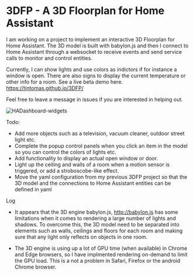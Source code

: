 # 3DFP - A 3D Floorplan for Home Assistant

I am working on a project to implement an interactive 3D Floorplan for Home Assistant. The 3D model is built with babylon.js and then I connect to Home Assistant through a websocket to receive events and send service calls to monitor and control entities. 

Currently, I can show lights and use colors as indictors if for instance a window is open. There are also signs to display the current temperature or other info for a room.
See a live beta demo here. https://tjntomas.github.io/3DFP/

Feel free to leave a message in issues if you are interested in helping out.


![HADashboard-widgets](https://github.com/tjntomas/3DFP/blob/main/img/3dfp.jpg?raw=true)


Todo:
- Add more objects such as a television, vacuum cleaner, outdoor street light etc.
- Complete the popup control panels when you click an item in the model so you can control the colors of lights etc.
- Add functionality to display an actual open window or door.
- Light up the ceiling and walls of a room when a motion sensor is triggered, or add a stroboscobe-like effect.
- Move the yaml configuration from my previous 3DFP project so that the 3D model and the connections to Home Assistant entities can be defined in yaml



Log
- It appears that the 3D engine babylon.js, http://babylon.js has some limitations when it comes to rendering a large number of lights and shadows. To overcome this, the 3D model  need to be separated into elements such as walls, ceilings and floors for each room and making sure that any light only reflects on objects in one room.

- The 3D engine is using up a lot of GPU time (when available) in Chrome and Edge browsers, so I have implmented rendering on-demand to limit the GPU load. This is a not a problem in Safari, Firefox or the android Chrome browser.
